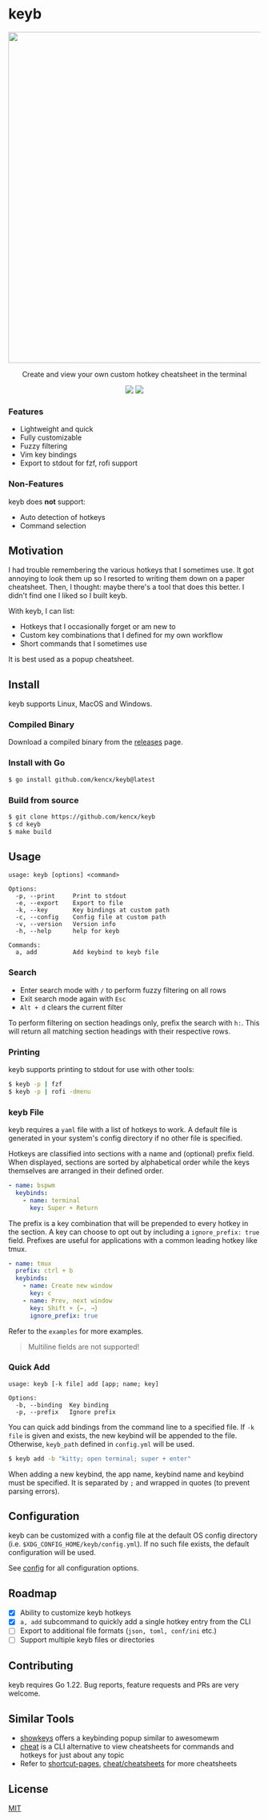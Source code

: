 # keyb

<p align="center">
	<img width="660" src="https://github.com/kencx/keyb/blob/master/assets/compressed.gif?raw=true">
</p>

<p align="center">Create and view your own custom hotkey cheatsheet in the terminal</p>

<p align="center">
	<img src="https://goreportcard.com/badge/github.com/kencx/keyb">
	<img src="https://github.com/kencx/keyb/actions/workflows/test.yml/badge.svg?branch=master">
</p>

### Features
- Lightweight and quick
- Fully customizable
- Fuzzy filtering
- Vim key bindings
- Export to stdout for fzf, rofi support

### Non-Features
keyb does **not** support:

- Auto detection of hotkeys
- Command selection

## Motivation

I had trouble remembering the various hotkeys that I sometimes use. It got
annoying to look them up so I resorted to writing them down on a paper
cheatsheet. Then, I thought: maybe there's a tool that does this better. I
didn't find one I liked so I built keyb.

With keyb, I can list:

- Hotkeys that I occasionally forget or am new to
- Custom key combinations that I defined for my own workflow
- Short commands that I sometimes use

It is best used as a popup cheatsheet.

## Install
keyb supports Linux, MacOS and Windows.

### Compiled Binary
Download a compiled binary from the [releases](https://github.com/kencx/keyb/releases) page.

### Install with Go

```bash
$ go install github.com/kencx/keyb@latest
```

### Build from source

```bash
$ git clone https://github.com/kencx/keyb
$ cd keyb
$ make build
```

## Usage

```text
usage: keyb [options] <command>

Options:
  -p, --print     Print to stdout
  -e, --export    Export to file
  -k, --key       Key bindings at custom path
  -c, --config    Config file at custom path
  -v, --version   Version info
  -h, --help      help for keyb

Commands:
  a, add          Add keybind to keyb file
```

### Search

- Enter search mode with `/` to perform fuzzy filtering on all rows
- Exit search mode again with `Esc`
- `Alt + d` clears the current filter

To perform filtering on section headings only, prefix the
search with `h:`. This will return all matching section headings with their
respective rows.

### Printing

keyb supports printing to stdout for use with other tools:

```bash
$ keyb -p | fzf
$ keyb -p | rofi -dmenu
```

### keyb File

keyb requires a `yaml` file with a list of hotkeys to work. A default file is
generated in your system's config directory if no other file is specified.

Hotkeys are classified into sections with a name and (optional) prefix field.
When displayed, sections are sorted by alphabetical order while the keys
themselves are arranged in their defined order.

```yaml
- name: bspwm
  keybinds:
    - name: terminal
      key: Super + Return
```

The prefix is a key combination that will be prepended to every hotkey in the
section. A key can choose to opt out by including a `ignore_prefix: true` field.
Prefixes are useful for applications with a common leading hotkey like tmux.

```yaml
- name: tmux
  prefix: ctrl + b
  keybinds:
    - name: Create new window
      key: c
    - name: Prev, next window
      key: Shift + {←, →}
      ignore_prefix: true
```

Refer to the `examples` for more examples.

>Multiline fields are not supported!

### Quick Add

```text
usage: keyb [-k file] add [app; name; key]

Options:
  -b, --binding  Key binding
  -p, --prefix   Ignore prefix
```

You can quick add bindings from the command line to a specified file. If `-k
file` is given and exists, the new keybind will be appended to the file.
Otherwise, `keyb_path` defined in `config.yml` will be used.

```bash
$ keyb add -b "kitty; open terminal; super + enter"
```

When adding a new keybind, the app name, keybind name and keybind must be
specified. It is separated by `;` and wrapped in quotes (to prevent parsing errors).

## Configuration

keyb can be customized with a config file at the default OS config
directory (i.e. `$XDG_CONFIG_HOME/keyb/config.yml`). If no such file exists, the
default configuration will be used.

See [config](examples/config/README.md) for all configuration options.

## Roadmap

- [x] Ability to customize keyb hotkeys
- [x] `a, add` subcommand to quickly add a single hotkey entry from the CLI
- [ ] Export to additional file formats (`json, toml, conf/ini` etc.)
- [ ] Support multiple keyb files or directories

## Contributing

keyb requires Go 1.22. Bug reports, feature requests and PRs are very welcome.

## Similar Tools

- [showkeys](https://github.com/adamharmansky/showkeys) offers a keybinding popup similar to awesomewm
- [cheat](https://github.com/cheat/cheat) is a CLI alternative to view cheatsheets for
  commands and hotkeys for just about any topic
- Refer to [shortcut-pages](https://github.com/mt-empty/shortcut-pages), [cheat/cheatsheets](https://github.com/cheat/cheatsheets) for more cheatsheets

## License
[MIT](LICENSE)
